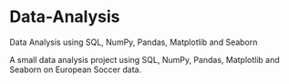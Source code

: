 # Data-Analysis
Data Analysis using SQL, NumPy, Pandas, Matplotlib and Seaborn

A small data analysis project using SQL, NumPy, Pandas, Matplotlib and Seaborn on European Soccer data.
